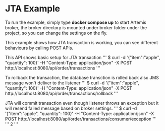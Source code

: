 # JTA Example

To run the example, simply type **docker compose up** to start Artemis broker, the broker directory is mounted under broker folder under the project, so you can change the settings on the fly.

This example shows how JTA transaction is working, you can see different behaviours by calling POST APIs.

This API shows basic setup for JTA transaction
'''
$ curl -d '{"item":"apple", "quantity": 100}' -H "Content-Type: application/json" -X POST http://localhost:8080/api/order/transactions
'''

To rollback the transaction, the database transction is rolled back also JMS message won't deliver to the listener
'''
$ curl -d '{"item":"apple", "quantity": 100}' -H "Content-Type: application/json" -X POST http://localhost:8080/api/order/transactions/rollback
'''

JTA will commit transaction even though listener throws an exception but it will resend failed message based on broker settings.
'''
$ curl -d '{"item":"apple", "quantity": 100}' -H "Content-Type: application/json" -X POST http://localhost:8080/api/order/transactions/consumer/exception
'''
'''
<max-delivery-attempts>2</max-delivery-attempts>
'''
